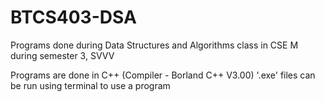 # BTCS403-DSA
Programs done during Data Structures and Algorithms class in CSE M during semester 3, SVVV

Programs are done in C++ (Compiler - Borland C++ V3.00)
'.exe' files can be run using terminal to use a program
